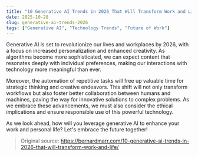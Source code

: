 ```yaml
---
title: "10 Generative AI Trends in 2026 That Will Transform Work and Life"
date: 2025-10-28
slug: generative-ai-trends-2026
tags: ["Generative AI", "Technology Trends", "Future of Work"]
---
```

Generative AI is set to revolutionize our lives and workplaces by 2026, with a focus on increased personalization and enhanced creativity. As algorithms become more sophisticated, we can expect content that resonates deeply with individual preferences, making our interactions with technology more meaningful than ever.

Moreover, the automation of repetitive tasks will free up valuable time for strategic thinking and creative endeavors. This shift will not only transform workflows but also foster better collaboration between humans and machines, paving the way for innovative solutions to complex problems. As we embrace these advancements, we must also consider the ethical implications and ensure responsible use of this powerful technology. 

As we look ahead, how will you leverage generative AI to enhance your work and personal life? Let's embrace the future together!
> Original source: https://bernardmarr.com/10-generative-ai-trends-in-2026-that-will-transform-work-and-life/
